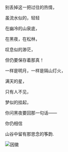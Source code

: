 别丢掉这一把过往的热情，

虽流水似的，轻轻

在幽冷的山泉底，

在黑夜，在松林，

叹息似的渺茫，

但仍要保存着那真！

一样是明月，一样是隔山灯火，

满天的星，

只有人不见，

梦似的挂起，

你问黑夜要回那一句话——

你仍相信

山谷中留有那思念的筝韵.


![因徽](http://upload-images.jianshu.io/upload_images/1691484-d5fe50e37f064e2b.jpg?imageMogr2/auto-orient/strip%7CimageView2/2/w/1080/q/50)
